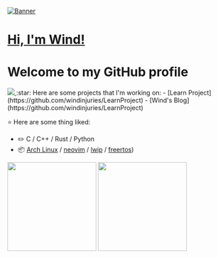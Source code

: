 
<a href="https://www.github.com/injuries"><img src="https://s2.loli.net/2023/10/22/4QtPSjIVuTfhXea.jpg" alt="Banner"></a>

<h1><a href="https://www.github.com/windinjuries">Hi, I'm Wind!</a></h1>
<h1>Welcome to my GitHub profile</h1>
<a href="https://visitcount.itsvg.in">
  <img src="https://visitcount.itsvg.in/api?id=Windinjuries&label=Profile%20Views&pretty=false" />
</a>
:star: Here are some projects that I'm working on:
- [Learn Project](https://github.com/windinjuries/LearnProject)
- [Wind's Blog](https://github.com/windinjuries/LearnProject)
  
:star: Here are some thing liked:
-   :pencil2: C / C++ / Rust / Python 
-   :package: [Arch Linux](https://wiki.archlinux.org/title/Arch_Linux) / [neovim](https://neovim.io/) / [lwip](https://savannah.nongnu.org/projects/lwip/) / [freertos](https://www.freertos.org/))
  
<img height="200px" src="https://github-readme-stats.vercel.app/api?username=windinjuries" /><span>  <span><img height="200px" src="https://github-readme-stats.vercel.app/api/top-langs/?username=windinjuries&layout=compact&langs_count=8" />

